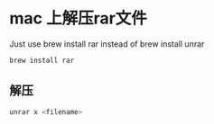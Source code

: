 # mac 上解压rar文件
Just use brew install rar instead of brew install unrar
```js
brew install rar
```


## 解压
```js
unrar x <filename>

```
